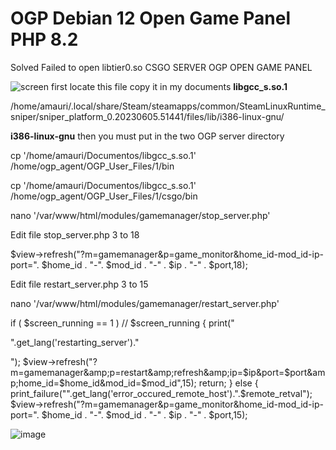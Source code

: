 # OGP Debian 12 Open Game Panel PHP 8.2
Solved Failed to open libtier0.so CSGO SERVER OGP OPEN GAME PANEL

![screen](https://github.com/007amauri/OGP/assets/19276454/94ae8110-0db7-4cc9-b7ef-cbb0999ddc76)
first locate this file copy it in my documents
**libgcc_s.so.1**

/home/amauri/.local/share/Steam/steamapps/common/SteamLinuxRuntime_sniper/sniper_platform_0.20230605.51441/files/lib/i386-linux-gnu/

**i386-linux-gnu**
then you must put in the two OGP server directory

cp '/home/amauri/Documentos/libgcc_s.so.1' /home/ogp_agent/OGP_User_Files/1/bin

cp '/home/amauri/Documentos/libgcc_s.so.1' /home/ogp_agent/OGP_User_Files/1/csgo/bin


nano '/var/www/html/modules/gamemanager/stop_server.php'

Edit file stop_server.php 3 to 18

$view->refresh("?m=gamemanager&amp;p=game_monitor&amp;home_id-mod_id-ip-port=". $home_id . "-". $mod_id . "-" . $ip . "-" . $port,18);

Edit file restart_server.php 3 to 15

nano '/var/www/html/modules/gamemanager/restart_server.php'

if ( $screen_running == 1 ) // $screen_running
{
  print("<p class='note'>".get_lang('restarting_server')."</p>");
   $view->refresh("?m=gamemanager&amp;p=restart&amp;refresh&amp;ip=$ip&amp;port=$port&amp;home_id=$home_id&amp;mod_id=$mod_id",15);
   return;
}
else
{
 print_failure("".get_lang('error_occured_remote_host').".$remote_retval");
 $view->refresh("?m=gamemanager&amp;p=game_monitor&amp;home_id-mod_id-ip-port=". $home_id . "-". $mod_id . "-" . $ip . "-" . $port,15);

 ![image](https://github.com/007amauri/OGP/assets/19276454/7292897f-c4ca-4b15-be36-b9266d69cb43)




